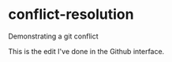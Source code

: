 # conflict-resolution
Demonstrating a git conflict


This is the edit I've done in the Github interface. 
